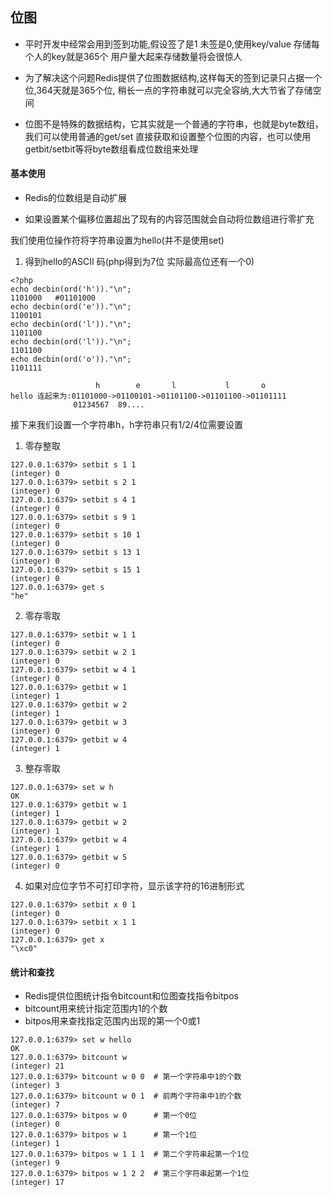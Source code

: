 ## 位图

* 平时开发中经常会用到签到功能,假设签了是1 未签是0,使用key/value 存储每个人的key就是365个
用户量大起来存储数量将会很惊人

* 为了解决这个问题Redis提供了位图数据结构,这样每天的签到记录只占据一个位,364天就是365个位,
稍长一点的字符串就可以完全容纳,大大节省了存储空间

* 位图不是特殊的数据结构，它其实就是一个普通的字符串，也就是byte数组，我们可以使用普通的get/set
直接获取和设置整个位图的内容，也可以使用getbit/setbit等将byte数组看成位数组来处理

#### 基本使用

* Redis的位数组是自动扩展

* 如果设置某个偏移位置超出了现有的内容范围就会自动将位数组进行零扩充

我们使用位操作符将字符串设置为hello(并不是使用set)

1. 得到hello的ASCII 码(php得到为7位 实际最高位还有一个0)

```
<?php
echo decbin(ord('h'))."\n";
1101000   #01101000
echo decbin(ord('e'))."\n";
1100101
echo decbin(ord('l'))."\n";
1101100
echo decbin(ord('l'))."\n";
1101100
echo decbin(ord('o'))."\n";
1101111

```


```
                   h        e       l           l       o
hello 连起来为:01101000->01100101->01101100->01101100->01101111
              01234567  89....
```

接下来我们设置一个字符串h，h字符串只有1/2/4位需要设置


1. 零存整取

```
127.0.0.1:6379> setbit s 1 1
(integer) 0
127.0.0.1:6379> setbit s 2 1
(integer) 0
127.0.0.1:6379> setbit s 4 1
(integer) 0
127.0.0.1:6379> setbit s 9 1
(integer) 0
127.0.0.1:6379> setbit s 10 1
(integer) 0
127.0.0.1:6379> setbit s 13 1
(integer) 0
127.0.0.1:6379> setbit s 15 1
(integer) 0
127.0.0.1:6379> get s
"he"

```

2. 零存零取

```
127.0.0.1:6379> setbit w 1 1
(integer) 0
127.0.0.1:6379> setbit w 2 1
(integer) 0
127.0.0.1:6379> setbit w 4 1
(integer) 0
127.0.0.1:6379> getbit w 1
(integer) 1
127.0.0.1:6379> getbit w 2
(integer) 1
127.0.0.1:6379> getbit w 3
(integer) 0
127.0.0.1:6379> getbit w 4
(integer) 1
```

3. 整存零取

````
127.0.0.1:6379> set w h
OK
127.0.0.1:6379> getbit w 1
(integer) 1
127.0.0.1:6379> getbit w 2
(integer) 1
127.0.0.1:6379> getbit w 4
(integer) 1
127.0.0.1:6379> getbit w 5
(integer) 0
````

4. 如果对应位字节不可打印字符，显示该字符的16进制形式

```
127.0.0.1:6379> setbit x 0 1
(integer) 0
127.0.0.1:6379> setbit x 1 1
(integer) 0
127.0.0.1:6379> get x
"\xc0"
```

#### 统计和查找

* Redis提供位图统计指令bitcount和位图查找指令bitpos
* bitcount用来统计指定范围内1的个数
* bitpos用来查找指定范围内出现的第一个0或1

```
127.0.0.1:6379> set w hello
OK
127.0.0.1:6379> bitcount w  
(integer) 21
127.0.0.1:6379> bitcount w 0 0  # 第一个字符串中1的个数
(integer) 3
127.0.0.1:6379> bitcount w 0 1  # 前两个字符串中1的个数
(integer) 7
127.0.0.1:6379> bitpos w 0      # 第一个0位
(integer) 0
127.0.0.1:6379> bitpos w 1      # 第一个1位
(integer) 1
127.0.0.1:6379> bitpos w 1 1 1  # 第二个字符串起第一个1位
(integer) 9
127.0.0.1:6379> bitpos w 1 2 2  # 第三个字符串起第一个1位
(integer) 17

```

